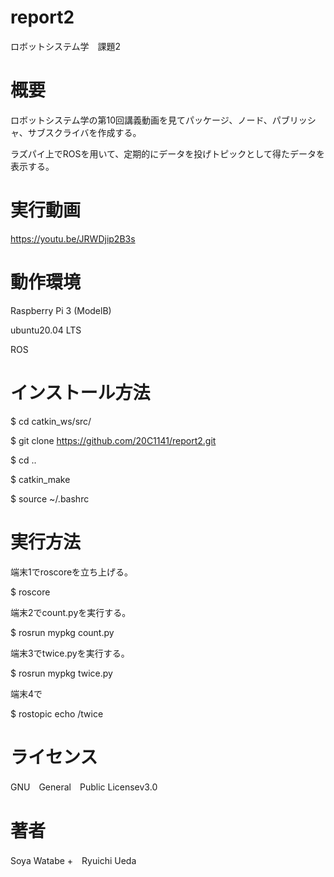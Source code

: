 # report2
ロボットシステム学　課題2

# 概要
ロボットシステム学の第10回講義動画を見てパッケージ、ノード、パブリッシャ、サブスクライバを作成する。

ラズパイ上でROSを用いて、定期的にデータを投げトピックとして得たデータを表示する。

# 実行動画
https://youtu.be/JRWDjip2B3s

# 動作環境
Raspberry Pi 3 (ModelB)

ubuntu20.04 LTS

ROS

# インストール方法
$ cd catkin_ws/src/

$ git clone https://github.com/20C1141/report2.git

$ cd .. 

$ catkin_make

$ source ~/.bashrc

# 実行方法
端末1でroscoreを立ち上げる。

$ roscore

端末2でcount.pyを実行する。

$ rosrun mypkg count.py

端末3でtwice.pyを実行する。

$ rosrun mypkg twice.py

端末4で

$ rostopic echo /twice


# ライセンス
GNU　General　Public Licensev3.0

# 著者
Soya Watabe +　Ryuichi Ueda
